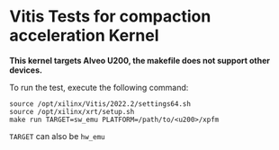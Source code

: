 # Vitis Tests for compaction acceleration Kernel

**This kernel targets Alveo U200, the makefile does not support other devices.**

To run the test, execute the following command:

```
source /opt/xilinx/Vitis/2022.2/settings64.sh
source /opt/xilinx/xrt/setup.sh
make run TARGET=sw_emu PLATFORM=/path/to/<u200>/xpfm
```

`TARGET` can also be `hw_emu`
